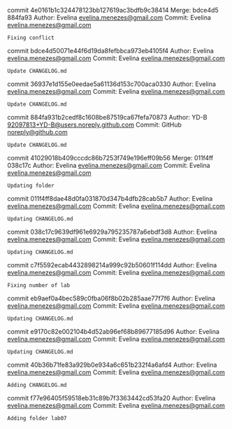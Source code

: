 commit 4e0161b1c324478123bb127619ac3bdfb9c38414
Merge: bdce4d5 884fa93
Author: Evelina <evelina.menezes@gmail.com>
Commit: Evelina <evelina.menezes@gmail.com>

    Fixing conflict

commit bdce4d50071e44f6d19da8fefbbca973eb4105f4
Author: Evelina <evelina.menezes@gmail.com>
Commit: Evelina <evelina.menezes@gmail.com>

    Update CHANGELOG.md

commit 36937e1d155e0eedae5a61136d153c700aca0330
Author: Evelina <evelina.menezes@gmail.com>
Commit: Evelina <evelina.menezes@gmail.com>

    Update CHANGELOG.md

commit 884fa931b2cedf8c1608be87519ca67fefa70873
Author: YD-B <92097813+YD-B@users.noreply.github.com>
Commit: GitHub <noreply@github.com>

    Update CHANGELOG.md

commit 41029018b409cccdc86b7253f749e196eff09b56
Merge: 011f4ff 038c17c
Author: Evelina <evelina.menezes@gmail.com>
Commit: Evelina <evelina.menezes@gmail.com>

    Updating folder

commit 011f4ff8dae48d0fa031870d347b4dfb28cab5b7
Author: Evelina <evelina.menezes@gmail.com>
Commit: Evelina <evelina.menezes@gmail.com>

    Updating CHANGELOG.md

commit 038c17c9639df961e6929a795235787a6ebdf3d8
Author: Evelina <evelina.menezes@gmail.com>
Commit: Evelina <evelina.menezes@gmail.com>

    Updating CHANGELOG.md

commit c7f5592ecab4432898214a999c92b50601f114dd
Author: Evelina <evelina.menezes@gmail.com>
Commit: Evelina <evelina.menezes@gmail.com>

    Fixing number of lab

commit eb9aef0a4bec589c0fba06f8b02b285aae77f7f6
Author: Evelina <evelina.menezes@gmail.com>
Commit: Evelina <evelina.menezes@gmail.com>

    Updating CHANGELOG.md

commit e9170c82e002104b4d52ab96ef68b89677185d96
Author: Evelina <evelina.menezes@gmail.com>
Commit: Evelina <evelina.menezes@gmail.com>

    Updating CHANGELOG.md

commit 40b36b71fe83a929b0e934a6c651b232f4a6afd4
Author: Evelina <evelina.menezes@gmail.com>
Commit: Evelina <evelina.menezes@gmail.com>

    Adding CHANGELOG.md

commit f77e96405f59518eb31c89b7f3363442cd53fa20
Author: Evelina <evelina.menezes@gmail.com>
Commit: Evelina <evelina.menezes@gmail.com>

    Adding folder lab07
